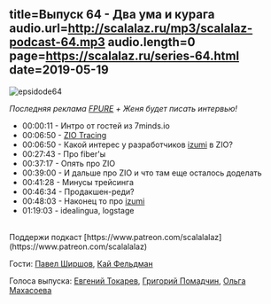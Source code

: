 title=Выпуск 64 - Два ума и курага
audio.url=http://scalalaz.ru/mp3/scalalaz-podcast-64.mp3
audio.length=0
page=https://scalalaz.ru/series-64.html
date=2019-05-19
----
![epsidode64](img/episode64.jpg)

*Последняя реклама [FPURE](https://www.fpure.events/)*
*+ Женя будет писать интервью!*

* 00:00:11 - Интро от гостей из 7minds.io
* 00:06:50 - [ZIO Tracing](https://github.com/scalaz/scalaz-zio/pull/849)
* 00:06:50 - Какой интерес у разработчиков [izumi](https://izumi.7mind.io/latest/release/doc/) в ZIO?
* 00:27:43 - Про fiber'ы
* 00:37:17 - Опять про ZIO
* 00:39:00 - И дальше про ZIO и что там еще осталось доделать 
* 00:41:28 - Минусы трейсинга
* 00:46:34 - Продакшен-реди?
* 00:48:03 - Наконец то про [izumi](https://izumi.7mind.io/latest/release/doc/)
* 01:19:03 - idealingua, logstage

<br/>
Поддержи подкаст [https://www.patreon.com/scalalalaz](https://www.patreon.com/scalalalaz)
<br/>

Гости:
[Павел Ширшов](https://github.com/pshirshov),
[Кай Фельдман](https://github.com/kaishh)


Голоса выпуска:
[Евгений Токарев](https://twitter.com/strobegen),
[Григорий Помадчин](https://github.com/pomadchin),
[Ольга Махасоева](https://twitter.com/oli_kitty)

